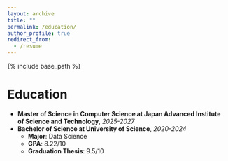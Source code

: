 ```yaml
---
layout: archive
title: ""
permalink: /education/
author_profile: true
redirect_from:
  - /resume
---
```


{% include base_path %}

# Education
- **Master of Science in Computer Science at Japan Advanced Institute of Science and Technology**, *2025-2027*
- **Bachelor of Science at University of Science**, *2020-2024*
  - **Major**: Data Science
  - **GPA**: 8.22/10
  - **Graduation Thesis**: 9.5/10

<!-- <div style="display: flex; justify-content: center; gap: 10px; margin-left: 80px;">
  <img src="/images/certification.jpg" alt="Certification" width="70%" height="auto">
  <img src="/images/cover_cer.jpg" alt="Certification" width="45%" height="auto">
</div> -->
